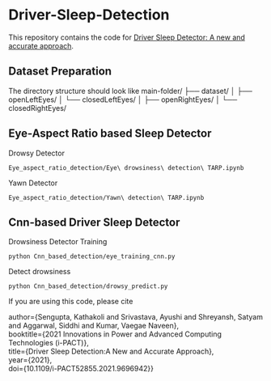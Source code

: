 # Driver-Sleep-Detection
This repository contains the code for [Driver Sleep Detector: A new and accurate approach](https://ieeexplore.ieee.org/abstract/document/9696942).

## Dataset Preparation
The directory structure should look like
main-folder/
├── dataset/
│   ├── openLeftEyes/
│   └── closedLeftEyes/
│   ├── openRightEyes/
│   └── closedRightEyes/

## Eye-Aspect Ratio based Sleep Detector
Drowsy Detector
```
Eye_aspect_ratio_detection/Eye\ drowsiness\ detection\ TARP.ipynb
```
Yawn Detector
```
Eye_aspect_ratio_detection/Yawn\ detection\ TARP.ipynb
```

## Cnn-based Driver Sleep Detector
Drowsiness Detector Training
```
python Cnn_based_detection/eye_training_cnn.py
```
Detect drowsiness
```
python Cnn_based_detection/drowsy_predict.py
```

If you are using this code, please cite

  author={Sengupta, Kathakoli and Srivastava, Ayushi and Shreyansh, Satyam and Aggarwal, Siddhi and Kumar, Vaegae Naveen},<br/>
  booktitle={2021 Innovations in Power and Advanced Computing Technologies (i-PACT)}, <br/>
  title={Driver Sleep Detection:A New and Accurate Approach}, <br/>
  year={2021},<br/>
  doi={10.1109/i-PACT52855.2021.9696942}}

